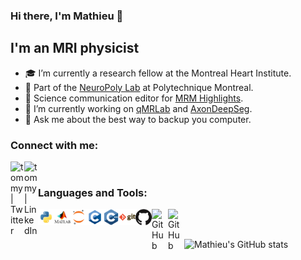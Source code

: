 ### Hi there, I'm Mathieu 👋

## I'm an MRI physicist
- 🎓 I’m currently a research fellow at the Montreal Heart Institute.
- 🧠 Part of the [NeuroPoly Lab](https://neuro.polymtl.ca) at Polytechnique Montreal.
- 📘 Science communication editor for [MRM Highlights](https://blog.ismrm.org/category/highlights/).
- 🔭 I’m currently working on [qMRLab](https://github.com/qmrlab/qmrlab) and [AxonDeepSeg](https://github.com/axondeepseg/axondeepseg).
- 💬 Ask me about the best way to backup you computer.

### Connect with me:

[<img align="left" alt="tommy | Twitter" width="22px" src="https://cdn.jsdelivr.net/npm/simple-icons@v3/icons/twitter.svg" />][twitter]
[<img align="left" alt="tommy | LinkedIn" width="22px" src="https://cdn.jsdelivr.net/npm/simple-icons@v3/icons/linkedin.svg" />][linkedin]

<br />

### Languages and Tools:

<img align="left" alt="Python" width="26px" src="https://raw.githubusercontent.com/github/explore/80688e429a7d4ef2fca1e82350fe8e3517d3494d/topics/python/python.png" />
<img align="left" alt="Matlab" width="26px" src="https://raw.githubusercontent.com/github/explore/80688e429a7d4ef2fca1e82350fe8e3517d3494d/topics/matlab/matlab.png" />
<img align="left" alt="Jupyter" width="26px" src="https://raw.githubusercontent.com/github/explore/80688e429a7d4ef2fca1e82350fe8e3517d3494d/topics/jupyter-notebook/jupyter-notebook.png" />
<img align="left" alt="C" width="26px" src="https://raw.githubusercontent.com/github/explore/80688e429a7d4ef2fca1e82350fe8e3517d3494d/topics/c/c.png" />
<img align="left" alt="C++" width="26px" src="https://raw.githubusercontent.com/github/explore/80688e429a7d4ef2fca1e82350fe8e3517d3494d/topics/cpp/cpp.png" />
<img align="left" alt="Git" width="26px" src="https://raw.githubusercontent.com/github/explore/80688e429a7d4ef2fca1e82350fe8e3517d3494d/topics/git/git.png" />
<img align="left" alt="GitHub" width="26px" src="https://raw.githubusercontent.com/github/explore/78df643247d429f6cc873026c0622819ad797942/topics/github/github.png" />
<img align="left" alt="GitHub" width="26px" src="https://user-images.githubusercontent.com/1421029/157916108-cabd0127-97d5-42bd-8c8e-d9da1363950c.png" />
<img align="left" alt="GitHub" width="26px" src="https://user-images.githubusercontent.com/1421029/157916218-2a05b1e5-c15d-4321-8d1f-7fe3bfcfbf4c.png" />

<br />
<br />

![Mathieu's GitHub stats](https://github-readme-stats.vercel.app/api?username=mathieuboudreau&count_private=true&show_icons=true&hide_border=true)

[twitter]: https://twitter.com/_mattboud
[linkedin]: https://www.linkedin.com/in/mathieujboudreau
